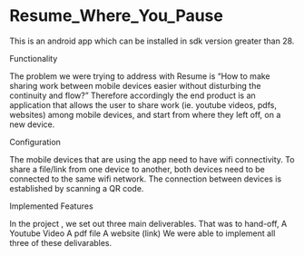 # Resume_Where_You_Pause

This is an android app which can be installed in sdk version greater than 28.

Functionality

The problem we were trying to address with Resume is “How to make sharing work between mobile devices easier without disturbing the continuity and flow?” Therefore accordingly the end product is an application that allows the user to share work (ie. youtube videos, pdfs, websites) among mobile devices, and start from where they left off, on a new device.


Configuration

The mobile devices that are using the app need to have wifi connectivity. To share a file/link from one device to another, both devices need to be connected to the same wifi network. The connection between devices is established by scanning a QR code. 


Implemented Features

In the project , we set out three main deliverables. That was to hand-off,
A Youtube Video
A pdf file
A website (link)
We were able to implement all three of these delivarables. 



